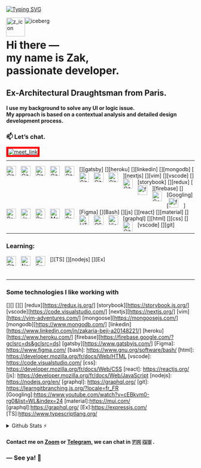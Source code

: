 <!-- UNDER CONSTRUCTION -->
<!-- ![Cover](https://github.com/z-bj/z-bj/blob/master/img/under-construction.gif) -->
<!-- TITLE -->
<!-- # Put on your wetsuit, <br/>load your oxygen tanks, we dive right away. ⚓🦑 -->



<!-- DIVING txt -->

[![Typing SVG](https://readme-typing-svg.herokuapp.com?font=Lato&size=38&duration=2500&color=044CB0&background=FFFFFF00&center=true&vCenter=true&multiline=true&width=800&height=150&lines=Welcome+to+my+profile%2C;load+your+oxygen+tanks%2C+put+your+wet+suit%2C;we+dive+right+away..+%E2%9A%93%F0%9F%90%99)](https://git.io/typing-svg)


<!--  ICE BERG REACT -->
<!-- ![Cover](https://github.com/z-bj/z-bj/blob/master/img/iceberg-react.jpg) -->
<img  alt="iceberg" width="auto" src="https://github.com/z-bj/z-bj/blob/master/img/iceberg-react.jpg" />


  
<!-- ICONE Z -->
<img style="float: left;" alt="z_icon" width="50" src="https://github.com/z-bj/z-bj/blob/master/img/logo-z-nautilusmonoline.png"/>

<h1>
  Hi there ― <br> 
  my name is Zak, <br> 
  passionate developer.
</h1>


## Ex-Architectural Draughtsman from Paris.
<h4>I use my background to solve any UI or logic issue.<br/> My approach is based on a contextual analysis and detailed design development process.</h4>



<!-- RDV -->

### 📫 Let’s chat.
<a style="border: 5px solid red;" href="https://calendly.com/zakaria-beji/20min" target="_blank"><img width="auto" alt="meet_link" src="https://github.com/z-bj/z-bj/blob/master/img/zoom-blue.png"></a>

<hr>

[<img align="left" alt="Git" width="26px" src="https://cdn.jsdelivr.net/gh/devicons/devicon/icons/gatsby/gatsby-plain.svg" style="padding-right:10px;" />][gatsby]
[<img align="left" alt="Git" width="26px" src="https://cdn.jsdelivr.net/gh/devicons/devicon/icons/heroku/heroku-original.svg" style="padding-right:10px;" />][heroku]
[<img align="left" alt="Git" width="26px" src="https://cdn.jsdelivr.net/gh/devicons/devicon/icons/linkedin/linkedin-original.svg" style="padding-right:10px;" />][linkedin]
[<img align="left" alt="Git" width="26px" src="https://cdn.jsdelivr.net/gh/devicons/devicon/icons/mongodb/mongodb-original.svg" style="padding-right:10px;" />][mongodb]
[<img align="left" alt="Git" width="26px" src="https://cdn.jsdelivr.net/gh/devicons/devicon/icons/nextjs/nextjs-original.svg" style="padding-right:10px;" />][nextjs]
[<img align="left" alt="Git" width="26px" src="https://cdn.jsdelivr.net/gh/devicons/devicon/icons/vim/vim-original.svg" style="padding-right:10px;" />][vim]
[<img align="left" alt="Git" width="26px" src="https://cdn.jsdelivr.net/gh/devicons/devicon/icons/vscode/vscode-original.svg" style="padding-right:10px;" />][vscode]
[<img align="left" alt="Git" width="26px" src="https://cdn.jsdelivr.net/gh/devicons/devicon/icons/storybook/storybook-original.svg" style="padding-right:10px;" />][storybook]
[<img align="left" alt="Git" width="26px" src="https://cdn.jsdelivr.net/gh/devicons/devicon/icons/redux/redux-original.svg" style="padding-right:10px;" />][redux]
[<img align="left" alt="firebaset" width="26px" src="https://cdn.jsdelivr.net/gh/devicons/devicon/icons/firebase/firebase-plain.svg" style="padding-right:10px;" />][firebase]
[<img align="left" alt="Googling" width="26px" src="https://cdn.jsdelivr.net/gh/devicons/devicon/icons/google/google-original.svg" style="padding-right:10px;" />][Googling]
[<img src="https://cdn.jsdelivr.net/gh/devicons/devicon/icons/figma/figma-original.svg" alt="figma" width="26px" style="padding-right:10px;" />
][Figma]
[<img align="left" alt="Bash" width="26px" src="https://cdn.jsdelivr.net/gh/devicons/devicon/icons/bash/bash-plain.svg" style="padding-right:10px;" />][Bash]
[<img align="left" alt="JavaScript" width="26px" src="https://cdn.jsdelivr.net/gh/devicons/devicon/icons/javascript/javascript-original.svg" style="padding-right:10px;" />][js]
[<img align="left" alt="React" width="26px" src="https://cdn.jsdelivr.net/gh/devicons/devicon/icons/react/react-original.svg" style="padding-right:10px;" />][react]
[<img align="left" alt="Material" width="26px" src="https://cdn.jsdelivr.net/gh/devicons/devicon/icons/materialui/materialui-original.svg" style="padding-right:10px;" />][material]
[<img align="left" alt="Graph-ql" width="26px" src="https://cdn.jsdelivr.net/gh/devicons/devicon/icons/graphql/graphql-plain.svg" style="padding-right:10px;" />][graphql]
[<img align="left" alt="HTML5" width="26px" src="https://cdn.jsdelivr.net/gh/devicons/devicon/icons/html5/html5-original.svg" style="padding-right:10px;" />][html]
[<img align="left" alt="CSS3" width="26px" src="https://cdn.jsdelivr.net/gh/devicons/devicon/icons/css3/css3-original.svg" style="padding-right:10px;" />][css]
[<img align="left" alt="Visual Studio Code" width="26px" src="https://cdn.jsdelivr.net/gh/devicons/devicon/icons/vscode/vscode-original.svg" style="padding-right:10px;" />][vscode]
[<img align="left" alt="Git" width="26px" src="https://cdn.jsdelivr.net/gh/devicons/devicon/icons/git/git-original.svg" style="padding-right:10px;" />][git]
<hr>

### Learning:

[<img align="left" alt="Git" width="26px" src="https://cdn.jsdelivr.net/gh/devicons/devicon/icons/typescript/typescript-original.svg" style="padding-right:10px;" />][TS]
[<img align="left" alt="Node.js" width="26px" src="https://cdn.jsdelivr.net/gh/devicons/devicon/icons/nodejs/nodejs-original.svg" style="padding-right:10px;" />][nodejs]
[<img align="left" alt="Express" width="26px" src="https://cdn.jsdelivr.net/gh/devicons/devicon/icons/express/express-original.svg" style="padding-right:10px;" />][Ex]

<br/>
<hr>

### Some technologies I like working with
<!-- ```json
{
  "frontend": ["react", "gatsby|next", "svelte", "mui|tailwind", "react-native@alpha"],
  "backend": ["typescript", "nodejs", "express|nest.js", "mongodb", "sql@alpha", "rust@alpha"],
  "blockchain": ["solidity", "rust:elrond", "web3|ethers.js", "truffle|hardhat", "ipfs"],
}
``` -->





[][]
[][]
[redux][https://redux.js.org/]
[storybook][https://storybook.js.org/]
[vscode][https://code.visualstudio.com/]
[nextjs][https://nextjs.org/]
[vim][https://vim-adventures.com/]
[mongoose][https://mongoosejs.com/]
[mongodb][https://www.mongodb.com/]
[linkedin][https://www.linkedin.com/in/zakaria-beji-a20148221/]
[heroku][https://www.heroku.com/]
[firebase][https://firebase.google.com/?gclsrc=ds&gclsrc=ds]
[gatsby][https://www.gatsbyjs.com/]
[Figma]: https://www.figma.com/
[bash]: https://www.gnu.org/software/bash/
[html]: https://developer.mozilla.org/fr/docs/Web/HTML
[vscode]: https://code.visualstudio.com/
[css]: https://developer.mozilla.org/fr/docs/Web/CSS
[react]: https://reactjs.org/
[js]: https://developer.mozilla.org/fr/docs/Web/JavaScript
[nodejs]: https://nodejs.org/en/
[graphql]: https://graphql.org/
[git]: https://learngitbranching.js.org/?locale=fr_FR
[Googling]:https://www.youtube.com/watch?v=cEBkvm0-rg0&list=WL&index=24
[material]:https://mui.com/
[graphql]:https://graphql.org/
[Ex]:https://expressjs.com/
[TS]:https://www.typescriptlang.org/










<details>
  <summary>Github Stats ⚡</summary>
  
  <a href="#">![Github stats](https://github-readme-stats.vercel.app/api?username=z-bj&theme=blueberry&count_private=true&hide_border=true&line_height=20)</a>
  <a href="#">![Top Langs](https://github-readme-stats.vercel.app/api/top-langs/?username=z-bj&layout=compact&theme=blueberry&count_private=true&hide_border=true)</a>
</details>









#### Contact me on [Zoom](https://calendly.com/zakaria-beji/20min?month=2022-04) or [Telegram](https://t.me/Zbj_archi), we can chat in 🇫🇷  🇬🇧  .


### ― See ya! 👋


